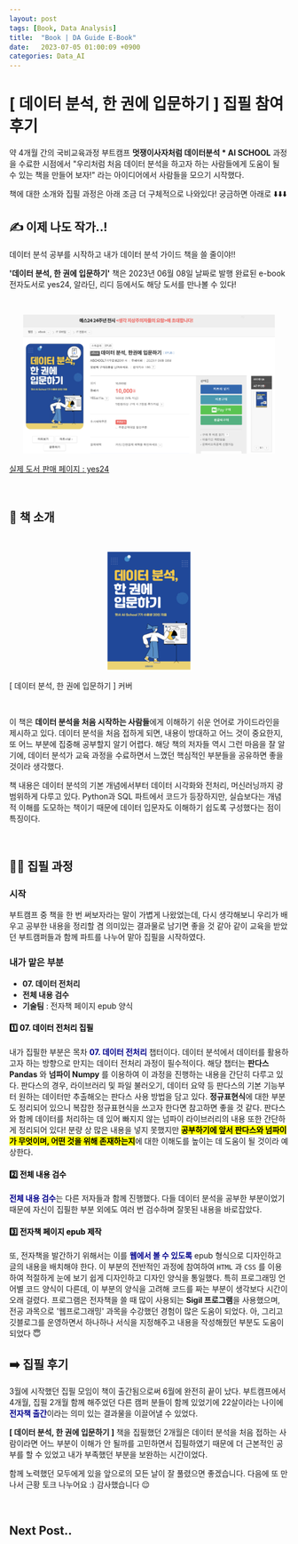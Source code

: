 ```yaml
---
layout: post
tags: [Book, Data Analysis]
title:  "Book | DA Guide E-Book"
date:   2023-07-05 01:00:09 +0900
categories: Data_AI
---
```

# [ 데이터 분석, 한 권에 입문하기 ] 집필 참여 후기

약 4개월 간의 국비교육과정 부트캠프 <strong>멋쟁이사자처럼 데이터분석 * AI SCHOOL</strong> 과정을 수료한 시점에서 "우리처럼 처음 데이터 분석을 하고자 하는 사람들에게 도움이 될 수 있는 책을 만들어 보자!" 라는 아이디어에서 사람들을 모으기 시작했다. 

책에 대한 소개와 집필 과정은 아래 조금 더 구체적으로 나와있다! 궁금하면 아래로 ⬇️⬇️⬇️

<h2 class='line-mark-blue'>✍️ 이제 나도 작가..!</h2>

데이터 분석 공부를 시작하고 내가 데이터 분석 가이드 책을 쓸 줄이야!!

<strong>'데이터 분석, 한 권에 입문하기'</strong> 책은 2023년 06월 08일 날짜로 발행 완료된 e-book 전자도서로 yes24, 알라딘, 리디 등에서도 해당 도서를 만나볼 수 있다!

<br/>

<p align='center'><img src='/assets/img/book_data_ai/book.png' width='90%'><figcaption><a href='https://www.yes24.com/Product/Goods/119653445'>실제 도서 판매 페이지 : yes24</a></figcaption></p>

<br/>

<h2 class='line-mark-blue'>📖 책 소개</h2>

<br/>

<p align='center'><img src='/assets/img/book_data_ai/book_cover.png' width='30%'><figcaption>[ 데이터 분석, 한 권에 입문하기 ] 커버</figcaption></p>

<br/>

이 책은 <strong>데이터 분석을 처음 시작하는 사람들</strong>에게 이해하기 쉬운 언어로 가이드라인을 제시하고 있다.
데이터 분석을 처음 접하게 되면, 내용이 방대하고 어느 것이 중요한지, 또 어느 부분에 집중해 공부할지 알기 어렵다. 해당 책의 저자들 역시 그런 마음을 잘 알기에, 데이터 분석가 교육 과정을 수료하면서 느꼈던 핵심적인 부분들을 공유하면 좋을 것이라 생각했다.

책 내용은 데이터 분석의 기본 개념에서부터 데이터 시각화와 전처리, 머신러닝까지 광범위하게 다루고 있다. Python과 SQL 파트에서 코드가 등장하지만, 실습보다는 개념적 이해를 도모하는 책이기 때문에 데이터 입문자도 이해하기 쉽도록 구성했다는 점이 특징이다. 

<br/>

<h2 class='line-mark-blue'>🏃‍♀️ 집필 과정</h2>

<h3 class='line-mark-gray'>시작</h3>

부트캠프 중 책을 한 번 써보자라는 말이 가볍게 나왔었는데, 다시 생각해보니 
우리가 배우고 공부한 내용을 정리할 겸 의미있는 결과물로 남기면 좋을 것 같아 같이 교육을 받았던 부트캠퍼들과 함께 파트를 나누어 맡아 집필을 시작하였다. 


<h3 class='line-mark-gray'>내가 맡은 부분</h3>

- **07. 데이터 전처리**
- **전체 내용 검수**
- **기술팀** : 전자책 페이지 epub 양식

<h4><font color='black'>1️⃣ 07.  데이터 전처리 집필</font></h4>
내가 집필한 부분은 목차 <strong><font color='darkblue'>07. 데이터 전처리</font></strong> 챕터이다. 데이터 분석에서 데이터를 활용하고자 하는 방향으로 만지는 데이터 전처리 과정이 필수적이다. 해당 챕터는 <strong>판다스 Pandas</strong> 와 <strong>넘파이 Numpy</strong> 를 이용하여 이 과정을 진행하는 내용을 간단히 다루고 있다. 판다스의 경우, 라이브러리 및 파일 불러오기, 데이터 요약 등 판다스의 기본 기능부터 원하는 데이터만 추출해오는 판다스 사용 방법을 담고 있다. <strong>정규표현식</strong>에 대한 부분도 정리되어 있으니 복잡한 정규표현식을 쓰고자 한다면 참고하면 좋을 것 같다. 판다스와 함께 데이터를 처리하는 데 있어 빠지지 않는 넘파이 라이브러리의 내용 또한 간단하게 정리되어 있다! 분량 상 많은 내용을 넣지 못했지만 <strong><mark color='#FDEBEB'>공부하기에 앞서 판다스와 넘파이가 무엇이며, 어떤 것을 위해 존재하는지</mark></strong>에 대한 이해도를 높이는 데 도움이 될 것이라 예상한다. 

<h4><font color='black'>2️⃣ 전체 내용 검수</font></h4>
<strong><font color='darkblue'>전체 내용 검수</font></strong>는 다른 저자들과 함께 진행했다. 다들 데이터 분석을 공부한 부분이었기 때문에 자신이 집필한 부분 외에도 여러 번 검수하며 잘못된 내용을 바로잡았다. 

<h4><font color='black'>3️⃣ 전자책 페이지 epub 제작</font></h4>
또, 전자책을 발간하기 위해서는 이를 <strong><font color='darkblue'>웹에서 볼 수 있도록</font></strong> epub 형식으로 디자인하고 글의 내용을 배치해야 한다. 이 부분의 전반적인 과정에 참여하여 <code>HTML</code> 과 <code>CSS</code> 를 이용하여 적절하게 눈에 보기 쉽게 디자인하고 디자인 양식을 통일했다. 특히 프로그래밍 언어별 코드 양식이 다른데, 이 부분의 양식을 고려해 코드를 짜는 부분이 생각보다 시간이 오래 걸렸다. 프로그램은 전자책을 쓸 때 많이 사용되는 <strong>Sigil 프로그램</strong>을 사용했으며, 전공 과목으로 '웹프로그래밍' 과목을 수강했던 경험이 많은 도움이 되었다. 아, 그리고 깃블로그를 운영하면서 하나하나 서식을 지정해주고 내용을 작성해줬던 부분도 도움이 되었다 😇

<br/>

<h2 class='line-mark-blue'>➡️ 집필 후기</h2>
3월에 시작했던 집필 모임이 책이 출간됨으로써 6월에 완전히 끝이 났다. 부트캠프에서 4개월, 집필 2개월 함께 해주었던 다른 캠퍼 분들이 함께 있었기에 22살이라는 나이에 <font color='darkblue'><strong>전자책 출간</strong></font>이라는 의미 있는 결과물을 이끌어낼 수 있었다. 

**[ 데이터 분석, 한 권에 입문하기 ]** 책을 집필했던 2개월은 데이터 분석을 처음 접하는 사람이라면 어느 부분이 이해가 안 될까를 고민하면서 집필하였기 때문에 더 근본적인 공부를 할 수 있었고 내가 부족했던 부분을 보완하는 시간이었다.  

함께 노력했던 모두에게 있을 앞으로의 모든 날이 잘 풀렸으면 좋겠습니다. 다음에 또 만나서 근황 토크 나누어요 :) 감사했습니다 😌




<br>

## Next Post..
